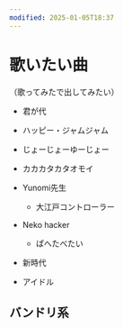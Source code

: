 ```yaml
---
modified: 2025-01-05T18:37
---
```

# 歌いたい曲

（歌ってみたで出してみたい）

- 君が代
- ハッピー・ジャムジャム
- じょーじょーゆーじょー
- カカカタカタオモイ
- Yunomi先生
    - 大江戸コントローラー
- Neko hacker
    - ぱへたべたい

- 新時代
- アイドル

## バンドリ系